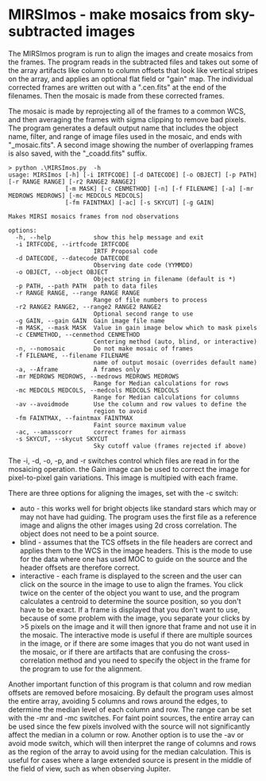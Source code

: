# MIRSImos - make mosaics from sky-subtracted images

The MIRSImos program is run to align the images and create mosaics from the frames. 
The program reads in the subtracted files and takes out some of the array artifacts like column to 
column offsets that look like vertical stripes on the array, and applies an optional flat field 
or "gain" map. The individual corrected frames are written out with a ".cen.fits" at the end of the 
filenames. Then the mosaic is made from these corrected frames. 

The mosaic is made by reprojecting all of the frames to a common WCS, and then averaging the frames with 
sigma clipping to remove bad pixels. The program generates a default output name that includes the object 
name, filter, and range of image files used in the mosaic, and ends with "_mosaic.fits". A second image 
showing the number of overlapping frames is also saved, with the "_coadd.fits" suffix. 
```
> python .\MIRSImos.py  -h
usage: MIRSImos [-h] [-i IRTFCODE] [-d DATECODE] [-o OBJECT] [-p PATH] [-r RANGE RANGE] [-r2 RANGE2 RANGE2] 
                [-m MASK] [-c CENMETHOD] [-n] [-f FILENAME] [-a] [-mr MEDROWS MEDROWS] [-mc MEDCOLS MEDCOLS]
                [-fm FAINTMAX] [-ac] [-s SKYCUT] [-g GAIN]

Makes MIRSI mosaics frames from nod observations

options:
  -h, --help            show this help message and exit
  -i IRTFCODE, --irtfcode IRTFCODE
                        IRTF Proposal code
  -d DATECODE, --datecode DATECODE
                        Observing date code (YYMMDD)
  -o OBJECT, --object OBJECT
                        Object string in filename (default is *)
  -p PATH, --path PATH  path to data files
  -r RANGE RANGE, --range RANGE RANGE
                        Range of file numbers to process
  -r2 RANGE2 RANGE2, --range2 RANGE2 RANGE2
                        Optional second range to use
  -g GAIN, --gain GAIN  Gain image file name
  -m MASK, --mask MASK  Value in gain image below which to mask pixels
  -c CENMETHOD, --cenmethod CENMETHOD
                        Centering method (auto, blind, or interactive)
  -n, --nomosaic        Do not make mosaic of frames
  -f FILENAME, --filename FILENAME
                        name of output mosaic (overrides default name)
  -a, --Aframe          A frames only
  -mr MEDROWS MEDROWS, --medrows MEDROWS MEDROWS
                        Range for Median calculations for rows
  -mc MEDCOLS MEDCOLS, --medcols MEDCOLS MEDCOLS
                        Range for Median calculations for columns
  -av --avoidmode       Use the column and row values to define the
                        region to avoid
  -fm FAINTMAX, --faintmax FAINTMAX
                        Faint source maximum value
  -ac, --amasscorr      correct frames for airmass
  -s SKYCUT, --skycut SKYCUT
                        Sky cutoff value (frames rejected if above)
```
The -i, -d, -o, -p, and -r switches control which files are read in for the mosaicing operation. the Gain image can be
used to correct the image for pixel-to-pixel gain variations. This image is multipied with each frame. 

There are three options for aligning the images, set with the -c switch: 

- auto - this works well for bright objects like standard stars which may or may not have had guiding. 
The program uses the first file as a reference image and aligns the other images using 2d cross correlation. 
The object does not need to be a point source. 
- blind - assumes that the TCS offsets in the file headers 
are correct and applies them to the WCS in the image headers. This is the mode to use for the data where one has used MOC
to guide on the source and the header offsets are therefore correct.  
- interactive - each frame is displayed to the screen and the user can 
click on the source in the image to use to align the frames. You click twice on the center of the object
you want to use, and the program calculates a centroid to determine the source position, so you don't have to be exact. 
If a frame is displayed that you don't want to use, because of some problem with the image, you separate 
your clicks by >5 pixels on the image and it will then ignore that frame and not use it in the mosaic. 
The interactive mode is useful if there are multiple sources in the image, or if there are some images that you 
do not want used in the mosaic, or if there are artifacts that are confusing the cross-correlation method and
you need to specify the object in the frame for the program to use for the alignment.

Another important function of this program is that column and row median offsets are removed before mosaicing. 
By default the program uses almost the entire array, avoiding 5 columns and rows around the edges, to determine the
median level of each column and row. The range can be set with the -mr and -mc switches. For faint point sources, the entire 
array can be used since the few pixels involved with the source will not significantly affect the median in a column or row. 
Another option is to use the -av or avoid mode switch, which will then interpret the range of columns and rows as the region
of the array to avoid using for the median calculation. This is useful for cases where a large extended source is present in the middle of the field of view, such as when observing Jupiter. 
